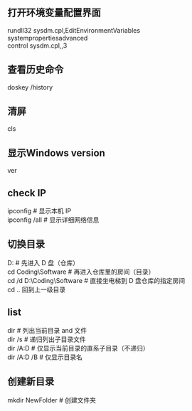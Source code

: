 ## 打开环境变量配置界面
rundll32 sysdm.cpl,EditEnvironmentVariables  
systempropertiesadvanced  
control sysdm.cpl,,3  
## 查看历史命令
doskey /history  
## 清屏
cls
## 显示Windows version
ver
## check IP
ipconfig       # 显示本机 IP  
ipconfig /all  # 显示详细网络信息  
## 切换目录
D:                 # 先进入 D 盘（仓库）  
cd Coding\Software # 再进入仓库里的房间（目录）  
cd /d D:\Coding\Software  # 直接坐电梯到 D 盘仓库的指定房间  
cd .. 回到上一级目录  
## list 
dir          # 列出当前目录 and 文件  
dir /s       # 递归列出子目录文件  
dir /A:D     # 仅显示当前目录的直系子目录（不递归）  
dir /A:D /B  # 仅显示目录名  
## 创建新目录 
mkdir NewFolder      # 创建文件夹  

